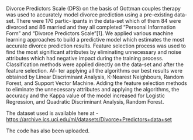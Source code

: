 Divorce Predictors Scale (DPS) on the basis of Gottman couples therapy was used to accurately model divorce prediction using a pre-existing data-set. There were 170 partic- ipants in the data-set which of them 84 were divorced and 86 married and they all completed “Personal Information Form” and “Divorce Predictors Scale”[1]. We applied various machine learning approaches to build a predictive model which estimates the most accurate divorce prediction results. Feature selection process was used to find the most significant attributes by eliminating unnecessary and noise attributes which had negative impact during the training process. Classification methods were applied directly on the data-set and after the feature selection. Af- ter applying all the algorithms our best results were obtained by Linear Discriminant Analysis, K-Nearest Neighbours, Random Forest, and Support Vector Machine. Adding the feature selection methods to eliminate the unnecessary attributes and applying the algorithms, the accuracy and the Kappa value of the model increased for Logistic Regression, and Quadratic Discriminant Analysis, Random Forest.

The dataset used is available here at - https://archive.ics.uci.edu/ml/datasets/Divorce+Predictors+data+set

The code has also been uploaded.
